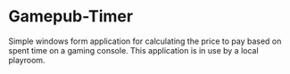 # Gamepub-Timer
Simple windows form application for calculating the price to pay based on spent time on a gaming console. This application is in use by a local playroom.
